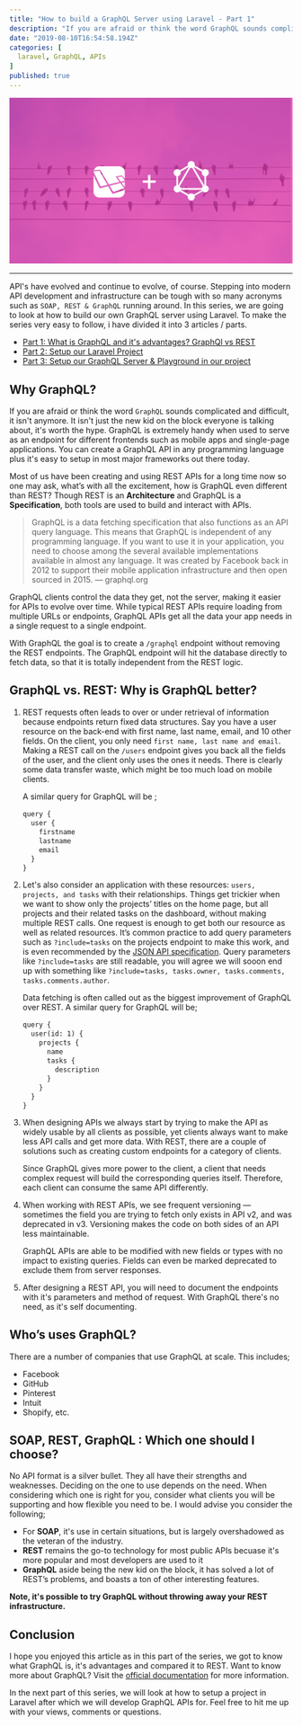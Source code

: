 ```yaml
---
title: "How to build a GraphQL Server using Laravel - Part 1"
description: "If you are afraid or think the word GraphQL sounds complicated and difficult, it isn't anymore. It isn't just the new kid on the block…"
date: "2019-08-10T16:54:58.194Z"
categories: [
  laravel, GraphQL, APIs
]
published: true
---
```


![](./asset-1.png)

---

API's have evolved and continue to evolve, of course. Stepping into modern API development and infrastructure can be tough with so many acronyms such as `SOAP, REST & GraphQL` running around. In this series, we are going to look at how to build our own GraphQL server using Laravel. To make the series very easy to follow, i have divided it into 3 articles / parts.

* [Part 1: What is GraphQL and it's advantages? GraphQl vs REST](/how-to-build-a-graphql-server-using-laravel-part-1)
* [Part 2: Setup our Laravel Project](/how-to-build-a-graphql-server-using-laravel-part-2)
* [Part 3: Setup our GraphQL Server & Playground in our project](/how-to-build-a-graphql-server-using-laravel-part-3)

## Why GraphQL?
 If you are afraid or think the word `GraphQL` sounds complicated and difficult, it isn't anymore. It isn't just the new kid on the block everyone is talking about, it's worth the hype. GraphQL is extremely handy when used to serve as an endpoint for different frontends such as mobile apps and single-page applications. You can create a GraphQL API in any programming language plus it's easy to setup in most major frameworks out there today.
  
Most of us have been creating and using REST APIs for a long time now so one may ask, what’s with all the excitement, how is GraphQL even different than REST? Though REST is an **Architecture** and GraphQL is a **Specification**, both tools are used to build and interact with APIs. 

> GraphQL is a data fetching specification that also functions as an API query language. This means that GraphQL is independent of any programming language. If you want to use it in your application, you need to choose among the several available implementations available in almost any language. It was created by Facebook back in 2012 to support their mobile application infrastructure and then open sourced in 2015.  — graphql.org

GraphQL clients control the data they get, not the server, making it easier for APIs to evolve over time. While typical REST APIs require loading from multiple URLs or endpoints, GraphQL APIs get all the data your app needs in a single request to a single endpoint. 

With GraphQL the goal is to create a `/graphql` endpoint without removing the REST endpoints. The GraphQL endpoint will hit the database directly to fetch data, so that it is totally independent from the REST logic.

## GraphQL vs. REST: Why is GraphQL better?
1. REST requests often leads to over or under retrieval of information because endpoints return fixed data structures. Say you have a user resource on the back-end with first name, last name, email, and 10 other fields. On the client, you only need `first name, last name and email`. Making a REST call on the `/users` endpoint gives you back all the fields of the user, and the client only uses the ones it needs. There is clearly some data transfer waste, which might be too much load on mobile clients. 

    A similar query for GraphQL will be ;
    ```
    query {
      user {
        firstname
        lastname
        email
      }
    }
    ``` 

2. Let's also consider an application with these resources: `users, projects, and tasks` with their relationships. Things get trickier when we want to show only the projects’ titles on the home page, but all projects and their related tasks on the dashboard, without making multiple REST calls. One request is enough to get both our resource as well as related resources. It’s common practice to add query parameters such as `?include=tasks` on the projects endpoint to make this work, and is even recommended by the [JSON API specification](https://jsonapi.org/). Query parameters like `?include=tasks` are still readable, you will agree we will sooon end up with something like `?include=tasks, tasks.owner, tasks.comments, tasks.comments.author`. 
    
    Data fetching is often called out as the biggest improvement of GraphQL over REST. A similar query for GraphQL will be;
    ``` 
    query {
      user(id: 1) {
        projects {
          name
          tasks {
            description
          }
        }
      }
    }
    ``` 
3. When designing APIs we always start by trying to make the API as widely usable by all clients as possible, yet clients always want to make less API calls and get more data. With REST, there are a couple of solutions such as creating custom endpoints for a category of clients. 

    Since GraphQL gives more power to the client, a client that needs complex request will build the corresponding queries itself. Therefore, each client can consume the same API differently.

4. When working with REST APIs, we see frequent versioning — sometimes the field you are trying to fetch only exists in API v2, and was deprecated in v3. Versioning makes the code on both sides of an API less maintainable. 

    GraphQL APIs are able to be modified with new fields or types with no impact to existing queries. Fields can even be marked deprecated to exclude them from server responses.

5. After designing a REST API, you will need to document the endpoints with it's parameters and method of request. With GraphQL there's no need, as it's self documenting.

## Who’s uses GraphQL?
There are a number of companies that use GraphQL at scale. This includes;
- Facebook 
- GitHub
- Pinterest
- Intuit
- Shopify, etc.

## SOAP, REST, GraphQL : Which one should I choose?
No API format is a silver bullet. They all have their strengths and weaknesses. Deciding on the one to use depends on the need. When considering which one is right for you, consider what clients you will be supporting and how flexible you need to be. I would advise you consider the following;
- For **SOAP**, it's use in certain situations, but is largely overshadowed as the veteran of the industry.
- **REST** remains the go-to technology for most public APIs becuase it's more popular and most developers are used to it
- **GraphQL** aside being the new kid on the block, it has solved a lot of REST’s problems, and boasts a ton of other interesting features.

**Note, it's possible to try GraphQL without throwing away your REST infrastructure.** 

## Conclusion
I hope you enjoyed this article as in this part of the series, we got to know what GraphQL is, it's advantages and compared it to REST. Want to know more about GraphQL? Visit the [official documentation](https://graphql.org/) for more information. 

In the next part of this series, we will look at how to setup a project in Laravel after which we will develop GraphQL APIs for. Feel free to hit me up with your views, comments or questions.



